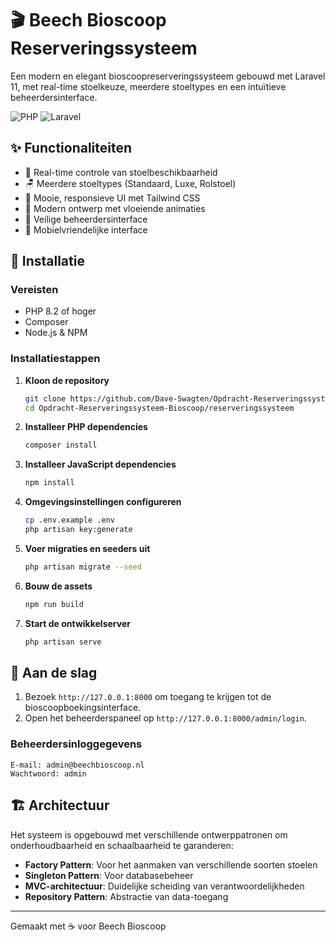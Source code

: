 # 🎬 Beech Bioscoop Reserveringssysteem

Een modern en elegant bioscoopreserveringssysteem gebouwd met Laravel 11, met real-time stoelkeuze, meerdere stoeltypes en een intuïtieve beheerdersinterface.

![PHP](https://img.shields.io/badge/PHP-8.2%2B-blue)
![Laravel](https://img.shields.io/badge/Laravel-11.x-red)

## ✨ Functionaliteiten

- 🎯 Real-time controle van stoelbeschikbaarheid
- 🪑 Meerdere stoeltypes (Standaard, Luxe, Rolstoel)
- 💫 Mooie, responsieve UI met Tailwind CSS
- 🎨 Modern ontwerp met vloeiende animaties
- 🔐 Veilige beheerdersinterface
- 📱 Mobielvriendelijke interface

## 🚀 Installatie

### Vereisten

- PHP 8.2 of hoger
- Composer
- Node.js & NPM

### Installatiestappen

1. **Kloon de repository**
   ```bash
   git clone https://github.com/Dave-Swagten/Opdracht-Reserveringssysteem-Bioscoop.git
   cd Opdracht-Reserveringssysteem-Bioscoop/reserveringssysteem
   ```

2. **Installeer PHP dependencies**
   ```bash
   composer install
   ```

3. **Installeer JavaScript dependencies**
   ```bash
   npm install
   ```

4. **Omgevingsinstellingen configureren**
   ```bash
   cp .env.example .env
   php artisan key:generate
   ```

5. **Voer migraties en seeders uit**
   ```bash
   php artisan migrate --seed
   ```

6. **Bouw de assets**
   ```bash
   npm run build
   ```

7. **Start de ontwikkelserver**
   ```bash
   php artisan serve
   ```

## 🎯 Aan de slag

1. Bezoek `http://127.0.0.1:8000` om toegang te krijgen tot de bioscoopboekingsinterface.
2. Open het beheerderspaneel op `http://127.0.0.1:8000/admin/login`.

### Beheerdersinloggegevens
```
E-mail: admin@beechbioscoop.nl
Wachtwoord: admin
```

## 🏗️ Architectuur

Het systeem is opgebouwd met verschillende ontwerppatronen om onderhoudbaarheid en schaalbaarheid te garanderen:

- **Factory Pattern**: Voor het aanmaken van verschillende soorten stoelen
- **Singleton Pattern**: Voor databasebeheer
- **MVC-architectuur**: Duidelijke scheiding van verantwoordelijkheden
- **Repository Pattern**: Abstractie van data-toegang

---
Gemaakt met ☕ voor Beech Bioscoop

